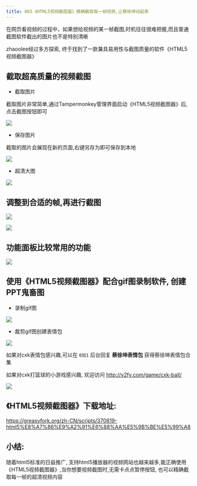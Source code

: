 ```yaml
---
title: 065 《HTML5视频截图器》精确截取每一帧视频,让蔡徐坤动起来
---
```


在网页看视频的过程中，如果想给视频的某一帧截图,时机往往很难把握,而且普通截图软件截出的图片也不是特别清晰

zhaoolee经过多方探索, 终于找到了一款兼具易用性与截图质量的软件《HTML5视频截图器》

## 截取超高质量的视频截图

- 截取图片

截取图片非常简单,通过Tampermonkey管理界面启动《HTML5视频截图器》后,点击截图按钮即可

![](https://www.v2fy.com/asset/065_html5_jietu/you-name-002.gif)

- 保存图片

截取的图片会展现在新的页面,右键另存为即可保存到本地

![](https://www.v2fy.com/asset/065_html5_jietu/you-name-003.gif)

- 超清大图

![](https://www.v2fy.com/asset/065_html5_jietu/you-name-001.png)


## 调整到合适的帧,再进行截图
![](https://www.v2fy.com/asset/065_html5_jietu/you-name-005.gif)


![](https://www.v2fy.com/asset/065_html5_jietu/you-name-006.png)


## 功能面板比较常用的功能

![](https://www.v2fy.com/asset/065_html5_jietu/0009.jpg)

## 使用《HTML5视频截图器》配合gif图录制软件, 创建PPT鬼畜图

- 录制gif图


![](https://www.v2fy.com/asset/065_html5_jietu/you-game-008.gif)

- 裁剪gif图创建表情包

![](https://www.v2fy.com/asset/065_html5_jietu/cxk.gif)


如果对cxk表情包感兴趣,可以在 `0加1` 后台回复 **蔡徐坤表情包** 获得蔡徐坤表情包合集


如果对cxk打篮球的小游戏感兴趣, 欢迎访问 http://v2fy.com/game/cxk-ball/


![](https://www.v2fy.com/asset/065_html5_jietu/0691cf868bf0d235d382222d13603b93.gif)

## 《HTML5视频截图器》下载地址:

https://greasyfork.org/zh-CN/scripts/370819-html5%E8%A7%86%E9%A2%91%E6%88%AA%E5%9B%BE%E5%99%A8


## 小结:

随着html5标准的日益推广, 支持html5播放器的视频网站也越来越多,能正确使用《HTML5视频截图器》,当你想要视频截图时,无需卡点点暂停按钮, 也可以精确截取每一帧的超清视频内容